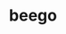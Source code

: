 ---
git: https://github.com/astaxie/beego
logohandle: beegome
sort: beego
title: beego
website: https://beego.me/
---